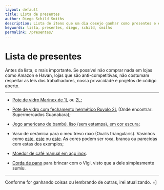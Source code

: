 ```yaml
---
layout: default
title: Lista de presentes
author: Diego Schild Smiths
description: Lista de itens que um dia desejo ganhar como presentes e que são muito úteis para mim. =]
keywords: lista, presentes, diego, schild, smiths
permalink: /presentes/
---
```


# Lista de presentes

Antes da lista, o mais importante. Se possível não comprar nada em lojas como Amazon e Havan, lojas que são anti-competitivas, não costumam respeitar as leis dos trabalhadores, nossa privacidade e projetos de código aberto.

---

- [Pote de vidro Marinex de 1L](https://loja.nadir.com.br/media/catalog/product/cache/c9374bbd89641c59bc521af8dd3dd140/s/m/sm400072503n_02_1.jpg) ou [2L](https://loja.nadir.com.br/media/catalog/product/cache/c9374bbd89641c59bc521af8dd3dd140/s/m/sm400072703n_03.jpg);

- [Pote de vidro com fechamento hermético Ruvolo 2L](https://www.pontofrio-imagens.com.br/UtilidadesDomesticas/Potes/1505129888/1423498429/pote-hermetico-de-vidro-italiano-bormioli-rocco-fido-com-tampa-azul-2000ml-1505129888.jpg) (Onde encontrar: Supermercados Guanabara);

- [Jogo americano de bambú, liso (sem estampa), em cor escura](https://cd.shoppub.com.br/casaevida/media/cache/7f/79/7f79cf9256082a5d7deff515239034cf.jpg);

- Vaso de cerâmica para o meu trevo roxo (Oxalis triangularis). Vasinhos como [este](https://st4.depositphotos.com/19112482/31064/i/1600/depositphotos_310640672-stock-photo-purple-oxalis-triangularis-house-plant.jpg), [este](https://cdn.shopify.com/s/files/1/1419/7120/files/oxalis_triang_skybluebowl_large.jpg?v=1492464702) ou [este](https://i.pinimg.com/236x/c5/2d/7c/c52d7c5f323e2c9e61895217476cfb4c.jpg?nii=t). As cores podem ser roxa, branca ou parecidas com estas dos exemplos;

- [Moedor de café manual em aço inox](https://http2.mlstatic.com/D_NQ_NP_935468-MLB32829818869_112019-O.webp).

- [Corda de pano](https://www.petelegante.com.br/media/catalog/product/b/r/brinquedo_para_cachorro_osso_de_corda.jpg) para brincar com o Vígi, visto que a dele simplesmente sumiu.

---

Conforme for ganhando coisas ou lembrando de outras, irei atualizando. =]


